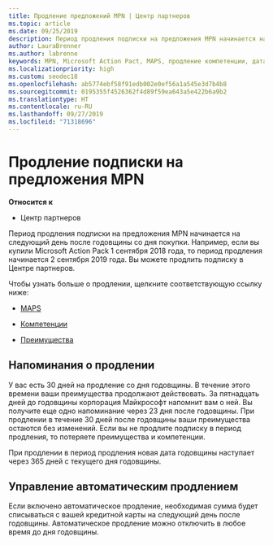 ```yaml
---
title: Продление предложений MPN | Центр партнеров
ms.topic: article
ms.date: 09/25/2019
description: Период продления подписки на предложения MPN начинается на следующий день после годовщины со дня покупки.
author: LauraBrenner
ms.author: labrenne
keywords: MPN, Microsoft Action Pact, MAPS, продление компетенции, дата продления
ms.localizationpriority: high
ms.custom: seodec18
ms.openlocfilehash: ab5774ebf58f91edb002e0ef56a1a545e3d7b4b8
ms.sourcegitcommit: 0195355f4526362f4d89f59ea643a5e422b6a9b2
ms.translationtype: HT
ms.contentlocale: ru-RU
ms.lasthandoff: 09/27/2019
ms.locfileid: "71318696"
---
```

# <a name="renew-your-mpn-offers"></a>Продление подписки на предложения MPN

**Относится к**

- Центр партнеров

Период продления подписки на предложения MPN начинается на следующий день после годовщины со дня покупки. Например, если вы купили Microsoft Action Pack 1 сентября 2018 года, то период продления начинается 2 сентября 2019 года. Вы можете продлить подписку в Центре партнеров.

Чтобы узнать больше о продлении, щелкните соответствующую ссылку ниже:

- [MAPS](mpn-get-action-pack.md)

- [Компетенции](learn-about-competencies.md)

- [Преимущества](manage-your-partner-network-benefits.md)

## <a name="renewal-reminders"></a>Напоминания о продлении

У вас есть 30 дней на продление со дня годовщины. В течение этого времени ваши преимущества продолжают действовать. За пятнадцать дней до годовщины корпорация Майкрософт напомнит вам о ней. Вы получите еще одно напоминание через 23 дня после годовщины. При продлении в течение 30 дней после годовщины ваши преимущества остаются без изменений. Если вы не продлите подписку в период продления, то потеряете преимущества и компетенции.

При продлении в период продления новая дата годовщины наступает через 365 дней с текущего дня годовщины.

## <a name="manage-auto-renewal"></a>Управление автоматическим продлением

Если включено автоматическое продление, необходимая сумма будет списываться с вашей кредитной карты на следующий день после годовщины. Автоматическое продление можно отключить в любое время до дня годовщины.

